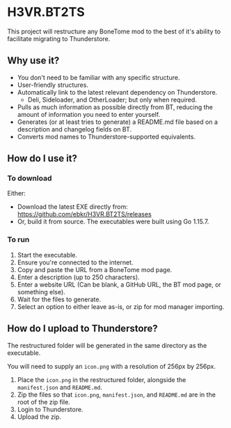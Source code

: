 # H3VR.BT2TS
This project will restructure any BoneTome mod to the best of it's ability to facilitate migrating to Thunderstore.

## Why use it?
- You don't need to be familiar with any specific structure.
- User-friendly structures.
- Automatically link to the latest relevant dependency on Thunderstore.
    - Deli, Sideloader, and OtherLoader; but only when required.
- Pulls as much information as possible directly from BT, reducing the amount of information you need to enter yourself.
- Generates (or at least tries to generate) a README.md file based on a description and changelog fields on BT.
- Converts mod names to Thunderstore-supported equivalents.

## How do I use it?
### To download
Either:
- Download the latest EXE directly from: https://github.com/ebkr/H3VR.BT2TS/releases
- Or, build it from source. The executables were built using Go 1.15.7.

### To run
1. Start the executable.
2. Ensure you're connected to the internet.
3. Copy and paste the URL from a BoneTome mod page.
4. Enter a description (up to 250 characters).
5. Enter a website URL (Can be blank, a GitHub URL, the BT mod page, or something else).
6. Wait for the files to generate.
7. Select an option to either leave as-is, or zip for mod manager importing.

## How do I upload to Thunderstore?
The restructured folder will be generated in the same directory as the executable.

You will need to supply an `icon.png` with a resolution of 256px by 256px.

1. Place the `icon.png` in the restructured folder, alongside the `manifest.json` and `README.md`.
2. Zip the files so that `icon.png`, `manifest.json`, and `README.md` are in the root of the zip file.
3. Login to Thunderstore.
4. Upload the zip.


